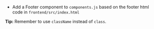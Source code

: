 - Add a Footer component to `components.js` based on the footer html code in `frontend/src/index.html`

**Tip:** Remember to use `className` instead of `class`.

